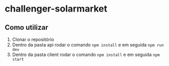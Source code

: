 # challenger-solarmarket

## Como utilizar

1. Clonar o repositório
2. Dentro da pasta api rodar o comando `npm install` e em seguida `npm run dev`
3. Dentro da pasta client rodar o comando `npm install` e em seguida `npm start`
